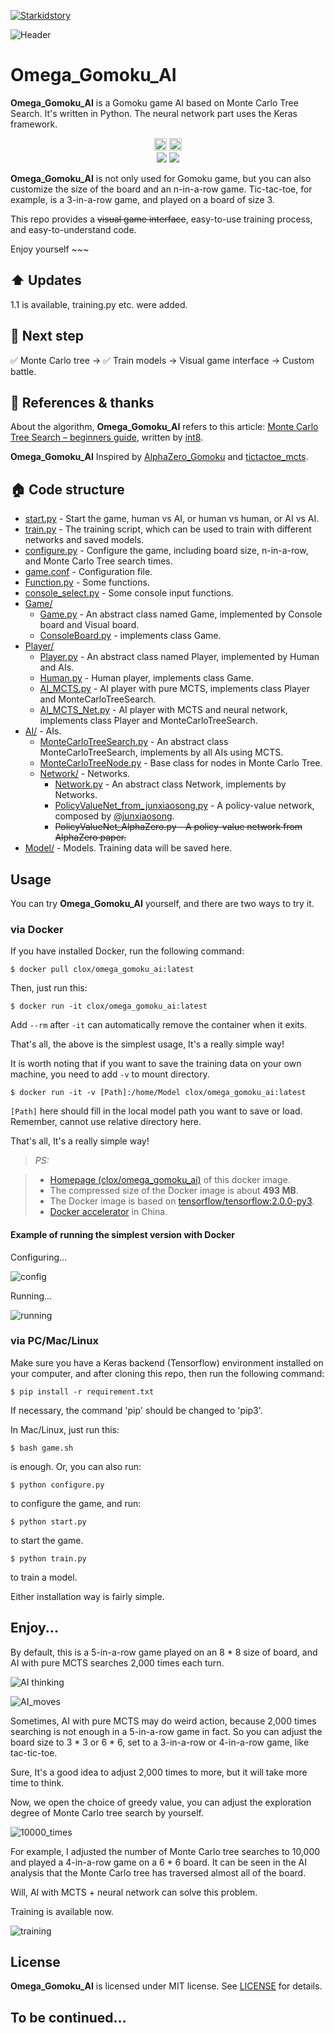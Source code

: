 [![Starkidstory](Image/starkidstory_title.png)](https://starkidstory.com)

![Header](Image/omega_title.png)

# Omega_Gomoku_AI

**Omega_Gomoku_AI** is a Gomoku game AI based on Monte Carlo Tree Search. It's written in Python. The neural network part uses the Keras framework.

<p align="center">
<a href="https://starkidstory.com"><img src="Image/star_badge.png" height=20></a>
<img src="Image/omega_badge.png" height=20/>
<br/>
<a href="https://github.com/CLOXnu/Omega_Gomoku_AI/blob/master/README.zh-cn.md"><img src="https://img.shields.io/badge/%E4%B8%AD%E6%96%87-README-blue.svg?style=flat"/></a>
<a href="https://travis-ci.org/CLOXnu/Omega_Gomoku_AI"><img src="https://travis-ci.org/CLOXnu/Omega_Gomoku_AI.svg?branch=master"/></a>
</p>

**Omega_Gomoku_AI** is not only used for Gomoku game, but you can also customize the size of the board and an n-in-a-row game. Tic-tac-toe, for example, is a 3-in-a-row game, and played on a board of size 3.

This repo provides a ~~visual game interface~~, easy-to-use training process, and easy-to-understand code. 

Enjoy yourself ~~~

## ⬆️ Updates

1.1 is available, training.py etc. were added.

## 👣 Next step

✅ Monte Carlo tree -> ✅ Train models -> Visual game interface -> Custom battle.

## 📖 References & thanks

About the algorithm, **Omega_Gomoku_AI** refers to this article: [Monte Carlo Tree Search – beginners guide](https://int8.io/monte-carlo-tree-search-beginners-guide/), written by [int8](https://github.com/int8).

**Omega_Gomoku_AI** Inspired by [AlphaZero_Gomoku](https://github.com/junxiaosong/AlphaZero_Gomoku) and [tictactoe_mcts](https://github.com/zhuliquan/tictactoe_mcts).


## 🏠 Code structure

- [start.py](start.py) - Start the game, human vs AI, or human vs human, or AI vs AI.
- [train.py](train.py) - The training script, which can be used to train with different networks and saved models.
- [configure.py](configure.py) - Configure the game, including board size, n-in-a-row, and Monte Carlo Tree search times.
- [game.conf](game.conf) - Configuration file.
- [Function.py](Function.py) - Some functions.
- [console_select.py](console_select.py) - Some console input functions.
- [Game/](Game/)
  - [Game.py](Game/Game.py) - An abstract class named Game, implemented by Console board and Visual board.
  - [ConsoleBoard.py](Game/ConsoleBoard.py) - implements class Game.
- [Player/](Player/)
  - [Player.py](Player/Player.py) - An abstract class named Player, implemented by Human and AIs.
  - [Human.py](Player/Human.py) - Human player, implements class Game.
  - [AI_MCTS.py](Player/AI_MCTS.py) - AI player with pure MCTS, implements class Player and MonteCarloTreeSearch.
  - [AI_MCTS_Net.py](Player/AI_MCTS_Net.py) - AI player with MCTS and neural network, implements class Player and MonteCarloTreeSearch.
- [AI/](AI/) - AIs.
  - [MonteCarloTreeSearch.py](AI/MonteCarloTreeSearch.py) - An abstract class MonteCarloTreeSearch, implements by all AIs using MCTS.
  - [MonteCarloTreeNode.py](AI/MonteCarloTreeNode.py) - Base class for nodes in Monte Carlo Tree.
  - [Network/](AI/Network/) - Networks.
    - [Network.py](AI/Network/Network.py) - An abstract class Network, implements by Networks.
    - [PolicyValueNet_from_junxiaosong.py](AI/Network/PolicyValueNet_from_junxiaosong.py) - A policy-value network, composed by [@junxiaosong](https://github.com/junxiaosong/AlphaZero_Gomoku).
    - ~~PolicyValueNet_AlphaZero.py - A policy-value network from AlphaZero paper.~~
- [Model/](Model/) - Models. Training data will be saved here.
    
    
    
## Usage

You can try **Omega_Gomoku_AI** yourself, and there are two ways to try it.

### via Docker

If you have installed Docker, run the following command:

```shell
$ docker pull clox/omega_gomoku_ai:latest
```

Then, just run this:

```shell
$ docker run -it clox/omega_gomoku_ai:latest
```

Add `--rm` after `-it` can automatically remove the container when it exits.

That's all, the above is the simplest usage, It's a really simple way!

It is worth noting that if you want to save the training data on your own machine, you need to add `-v` to mount directory.

```shell
$ docker run -it -v [Path]:/home/Model clox/omega_gomoku_ai:latest
```

`[Path]` here should fill in the local model path you want to save or load. Remember, cannot use relative directory here.

That's all, It's a really simple way!

> *PS:*

> - [Homepage (clox/omega_gomoku_ai)](https://hub.docker.com/r/clox/omega_gomoku_ai) of this docker image.
> - The compressed size of the Docker image is about **493 MB**.
> - The Docker image is based on [tensorflow/tensorflow:2.0.0-py3](https://hub.docker.com/layers/tensorflow/tensorflow/2.0.0-py3/images/sha256-0b236338fac6c3361cf3ae1448f8c053994e260c1edc4fa63ed80adb3045abb2?context=explore).
> - [Docker accelerator](http://mirrors.ustc.edu.cn/help/dockerhub.html?highlight=docker) in China.

#### Example of running the simplest version with Docker

Configuring...

![config](Image/Config.gif)

Running...

![running](Image/Running.gif)


### via PC/Mac/Linux

Make sure you have a Keras backend (Tensorflow) environment installed on your computer, and after cloning this repo, then run the following command:

```shell
$ pip install -r requirement.txt
```

If necessary, the command 'pip' should be changed to 'pip3'.

In Mac/Linux, just run this:

```shell
$ bash game.sh
```

is enough. Or, you can also run:

```shell
$ python configure.py
```

to configure the game, and run:

```shell
$ python start.py
```

to start the game.

```shell
$ python train.py
```

to train a model.

Either installation way is fairly simple.


## Enjoy...

By default, this is a 5-in-a-row game played on an 8 * 8 size of board, and AI with pure MCTS searches 2,000 times each turn.

![AI thinking](Image/AI_thinking.png)

![AI_moves](Image/AI_moves.png)

Sometimes, AI with pure MCTS may do weird action, because 2,000 times searching is not enough in a 5-in-a-row game in fact. So you can adjust the board size to 3 * 3 or 6 * 6, set to a 3-in-a-row or 4-in-a-row game, like tac-tic-toe.

Sure, It's a good idea to adjust 2,000 times to more, but it will take more time to think.

Now, we open the choice of greedy value, you can adjust the exploration degree of Monte Carlo tree search by yourself.

![10000_times](Image/10000_times.png)

For example, I adjusted the number of Monte Carlo tree searches to 10,000 and played a 4-in-a-row game on a 6 * 6 board. It can be seen in the AI analysis that the Monte Carlo tree has traversed almost all of the board.

Will, AI with MCTS + neural network can solve this problem.

Training is available now.

![training](Image/training.png)


## License

**Omega_Gomoku_AI** is licensed under MIT license. See [LICENSE](LICENSE) for details.

## To be continued...


